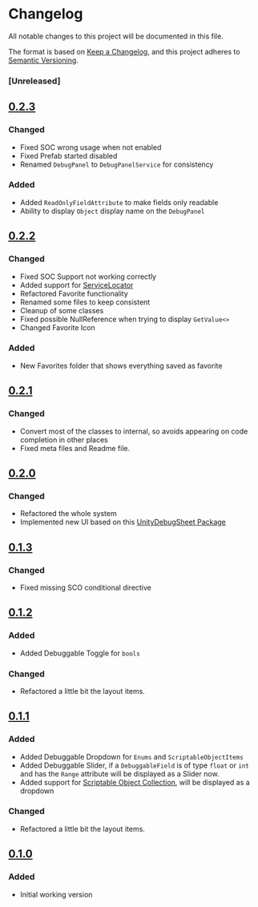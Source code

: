 # Changelog
All notable changes to this project will be documented in this file.

The format is based on [Keep a Changelog](https://keepachangelog.com/en/1.0.0/),
and this project adheres to [Semantic Versioning](https://semver.org/spec/v2.0.0.html).

### [Unreleased]
## [0.2.3]
### Changed
- Fixed SOC wrong usage when not enabled
- Fixed Prefab started disabled
- Renamed `DebugPanel` to `DebugPanelService` for consistency 

### Added 
- Added `ReadOnlyFieldAttribute` to make fields only readable
- Ability to display `Object` display name on the `DebugPanel`

## [0.2.2]
### Changed
- Fixed SOC Support not working correctly
- Added support for [ServiceLocator](https://github.com/brunomikoski/ServiceLocator)
- Refactored Favorite functionality
- Renamed some files to keep consistent
- Cleanup of some classes
- Fixed possible NullReference when trying to display `GetValue<>` 
- Changed Favorite Icon

### Added
- New Favorites folder that shows everything saved as favorite

## [0.2.1]
### Changed
- Convert most of the classes to internal, so avoids appearing on code completion in other places
- Fixed meta files and Readme file.
 
## [0.2.0]
### Changed
- Refactored the whole system
- Implemented new UI based on this [UnityDebugSheet Package](https://github.com/Haruma-K/UnityDebugSheet) 

## [0.1.3]
### Changed
- Fixed missing SCO conditional directive

## [0.1.2]
### Added
- Added Debuggable Toggle for `bools`

### Changed
- Refactored a little bit the layout items.

## [0.1.1]
### Added
- Added Debuggable Dropdown for `Enums` and `ScriptableObjectItems`
- Added Debuggable Slider, if a `DebuggableField` is of type `float` or `int` and has the `Range` attribute will be displayed as a Slider now.  
- Added support for [Scriptable Object Collection](https://github.com/brunomikoski/ScriptableObjectCollection), will be displayed as a dropdown

### Changed
- Refactored a little bit the layout items.

## [0.1.0]
### Added
- Initial working version


[0.2.3]: https://github.com/brunomikoski/Debug-Panel/releases/tag/v0.2.3
[0.2.2]: https://github.com/brunomikoski/Debug-Panel/releases/tag/v0.2.2
[0.2.1]: https://github.com/brunomikoski/Debug-Panel/releases/tag/v0.2.1
[0.2.0]: https://github.com/brunomikoski/Debug-Panel/releases/tag/v0.2.0
[0.1.3]: https://github.com/brunomikoski/Debug-Panel/releases/tag/v0.1.3
[0.1.2]: https://github.com/brunomikoski/Debug-Panel/releases/tag/v0.1.2
[0.1.1]: https://github.com/brunomikoski/Debug-Panel/releases/tag/v0.1.1
[0.1.0]: https://github.com/brunomikoski/Debug-Panel/releases/tag/v0.1.0